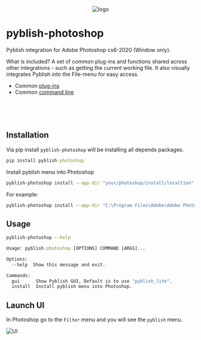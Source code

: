 <p align="center">
<img src="https://imgur.com/kn8wOQj.png" alt="logo"></a>
</p>

pyblish-photoshop
=================
Pyblish integration for Adobe Photoshop cs6-2020 (Window only).

What is included?
A set of common plug-ins and functions shared across other integrations - such as getting the current working file. It also visually integrates Pyblish into the File-menu for easy access.
- Common [plug-ins](https://github.com/pyblish/pyblish-photoshop/tree/master/pyblish_photoshop/plugins)
- Common [command line](https://github.com/pyblish/pyblish-photoshop/blob/master/pyblish_photoshop/cli.py)

<br>
<br>
<br>

Installation
------------
Via pip install `pyblish-photoshop` will be installing all depends packages.

```cmd
pip install pyblish-photoshop
```

Install pyblish menu into Photoshop
```cmd
pyblish-photoshop install --app-dir "your/photoshop/install/localtion"
```
For example:
```cmd
pyblish-photoshop install --app-dir "C:\Program Files\Adobe\Adobe Photoshop 2020"
```

Usage
-----
```cmd
pyblish-photoshop --help
```
```cmd
Usage: pyblish-photoshop [OPTIONS] COMMAND [ARGS]...

Options:
  --help  Show this message and exit.

Commands:
  gui      Show Pyblish GUI, Default is to use "pyblish_lite".
  install  Install pyblish menu into Photoshop.
```

Launch UI
---------
In Photoshop go to the `Filter` menu and you will see the `pyblish` menu.

<img src="https://imgur.com/LhrBTVU.png" alt="UI"></a>
